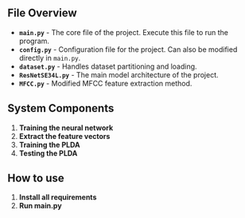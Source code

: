 ## **File Overview**

- **`main.py`** - The core file of the project. Execute this file to run the program.  
- **`config.py`** - Configuration file for the project. Can also be modified directly in `main.py`.  
- **`dataset.py`** - Handles dataset partitioning and loading.  
- **`ResNetSE34L.py`** - The main model architecture of the project.  
- **`MFCC.py`** - Modified MFCC feature extraction method.  

## **System Components**  
1. **Training the neural network**  
2. **​Extract the feature vectors**  
3. **Training the PLDA**  
4. **Testing the PLDA**


## **How to use**  
1. **Install all requirements**
2. **Run main.py**
